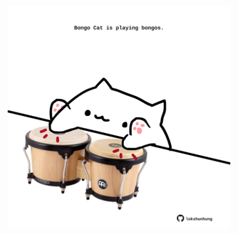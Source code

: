 <!-- built at 23/05/2025, 12:00:42 UTC -->
<p align="center">
  <img width="500" height="500" src="./ReadmeImage.svg">
</p>
